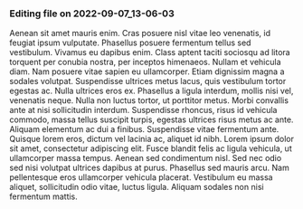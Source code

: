 

### Editing file on 2022-09-07_13-06-03

Aenean sit amet mauris enim. Cras posuere nisl vitae leo venenatis, id feugiat ipsum vulputate. Phasellus posuere fermentum tellus sed vestibulum. Vivamus eu dapibus enim. Class aptent taciti sociosqu ad litora torquent per conubia nostra, per inceptos himenaeos. Nullam et vehicula diam. Nam posuere vitae sapien eu ullamcorper. Etiam dignissim magna a sodales volutpat. Suspendisse ultrices metus lacus, quis vestibulum tortor egestas ac.
Nulla ultrices eros ex. Phasellus a ligula interdum, mollis nisi vel, venenatis neque. Nulla non luctus tortor, ut porttitor metus. Morbi convallis ante at nisi sollicitudin interdum. Suspendisse rhoncus, risus id vehicula commodo, massa tellus suscipit turpis, egestas ultrices risus metus ac ante. Aliquam elementum ac dui a finibus. Suspendisse vitae fermentum ante. Quisque lorem eros, dictum vel lacinia ac, aliquet id nibh. Lorem ipsum dolor sit amet, consectetur adipiscing elit. Fusce blandit felis ac ligula vehicula, ut ullamcorper massa tempus. Aenean sed condimentum nisl. Sed nec odio sed nisi volutpat ultrices dapibus at purus. Phasellus sed mauris arcu. Nam pellentesque eros ullamcorper vehicula placerat. Vestibulum eu massa aliquet, sollicitudin odio vitae, luctus ligula. Aliquam sodales non nisi fermentum mattis.


